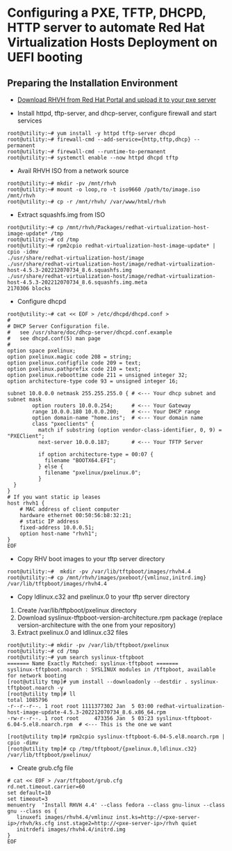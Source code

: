 # Configuring a PXE, TFTP, DHCPD, HTTP server to automate Red Hat Virtualization Hosts Deployment on UEFI booting

## Preparing the Installation Environment
* [Download RHVH from Red Hat Portal and upload it to your pxe server](https://access.redhat.com/products/red-hat-virtualization#getstarted)

* Install httpd, tftp-server, and dhcp-server, configure firewall and start services
```console
root@utility:~# yum install -y httpd tftp-server dhcpd
root@utility:~# firewall-cmd --add-service={http,tftp,dhcp} --permanent
root@utility:~# firewall-cmd --runtime-to-permanent
root@utility:~# systemctl enable --now httpd dhcpd tftp
```
* Avail RHVH ISO from a network source
```console
root@utility:~# mkdir -pv /mnt/rhvh
root@utility:~# mount -o loop,ro -t iso9660 /path/to/image.iso /mnt/rhvh
root@utility:~# cp -r /mnt/rhvh/ /var/www/html/rhvh
```

* Extract squashfs.img from ISO
```console
root@utility:~# cp /mnt/rhvh/Packages/redhat-virtualization-host-image-update* /tmp
root@utility:~# cd /tmp
root@utility:~# rpm2cpio redhat-virtualization-host-image-update* | cpio -idmv
./usr/share/redhat-virtualization-host/image
./usr/share/redhat-virtualization-host/image/redhat-virtualization-host-4.5.3-202212070734_8.6.squashfs.img
./usr/share/redhat-virtualization-host/image/redhat-virtualization-host-4.5.3-202212070734_8.6.squashfs.img.meta
2170306 blocks
```

* Configure dhcpd

```console
root@utility:~# cat << EOF > /etc/dhcpd/dhcpd.conf >
#
# DHCP Server Configuration file.
#   see /usr/share/doc/dhcp-server/dhcpd.conf.example
#   see dhcpd.conf(5) man page
#
option space pxelinux;
option pxelinux.magic code 208 = string;
option pxelinux.configfile code 209 = text;
option pxelinux.pathprefix code 210 = text;
option pxelinux.reboottime code 211 = unsigned integer 32;
option architecture-type code 93 = unsigned integer 16;

subnet 10.0.0.0 netmask 255.255.255.0 { # <--- Your dhcp subnet and subnet mask
        option routers 10.0.0.254;      # <--- Your Gateway
        range 10.0.0.180 10.0.0.200;    # <--- Your DHCP range
        option domain-name "home.ins";  # <--- Your domain name
        class "pxeclients" {
          match if substring (option vendor-class-identifier, 0, 9) = "PXEClient";
          next-server 10.0.0.187;       # <--- Your TFTP Server

          if option architecture-type = 00:07 {
            filename "BOOTX64.EFI";
          } else {
            filename "pxelinux/pxelinux.0";
          }
  }
}
# If you want static ip leases
host rhvh1 {
    # MAC address of client computer
    hardware ethernet 00:50:56:b8:32:21;
    # static IP address
    fixed-address 10.0.0.51;
    option host-name "rhvh1";
}
EOF
```
* Copy RHV boot images to your tftp server directory
```console
root@utility:~#  mkdir -pv /var/lib/tftpboot/images/rhvh4.4
root@utility:~# cp /mnt/rhvh/images/pxeboot/{vmlinuz,initrd.img} /var/lib/tftpboot/images/rhvh4.4
```
* Copy ldlinux.c32 and pxelinux.0 to your tftp server directory
1. Create /var/lib/tftpboot/pxelinux directory
2. Download syslinux-tftpboot-version-architecture.rpm package (replace version-architecture with the one from your repository)
3. Extract pxelinux.0 and ldlinux.c32 files
```console
root@utility:~# mkdir -pv /var/lib/tftpboot/pxelinux
root@utility:~# cd /tmp
root@utility:~# yum search syslinux-tftpboot
======= Name Exactly Matched: syslinux-tftpboot =======
syslinux-tftpboot.noarch : SYSLINUX modules in /tftpboot, available for network booting
[root@utility tmp]# yum install --downloadonly --destdir . syslinux-tftpboot.noarch -y
[root@utility tmp]# ll
total 1085796
-r--r--r--. 1 root root 1111377302 Jan  5 03:00 redhat-virtualization-host-image-update-4.5.3-202212070734_8.6.x86_64.rpm
-rw-r--r--. 1 root root     473356 Jan  5 03:23 syslinux-tftpboot-6.04-5.el8.noarch.rpm  # <--- This is the one we want

[root@utility tmp]# rpm2cpio syslinux-tftpboot-6.04-5.el8.noarch.rpm | cpio -dimv
[root@utility tmp]# cp /tmp/tftpboot/{pxelinux.0,ldlinux.c32} /var/lib/tftpboot/pxelinux/
```
* Create grub.cfg file
```console
# cat << EOF > /var/tftpboot/grub.cfg
rd.net.timeout.carrier=60
set default=10
set timeout=3
menuentry  'Install RHVH 4.4' --class fedora --class gnu-linux --class gnu --class os {
   linuxefi images/rhvh4.4/vmlinuz inst.ks=http://<pxe-server-ip>/rhvh/ks.cfg inst.stage2=http://<pxe-server-ip>/rhvh quiet
   initrdefi images/rhvh4.4/initrd.img
}
EOF
```
